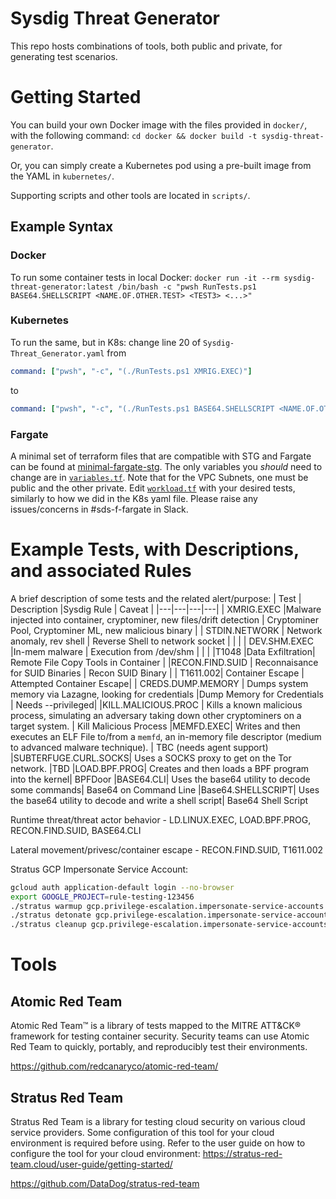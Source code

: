 # Sysdig Threat Generator

This repo hosts combinations of tools, both public and private, for generating test scenarios.

# Getting Started

You can build your own Docker image with the files provided in `docker/`, with the following command:
`cd docker && docker build -t sysdig-threat-generator`.  

Or, you can simply create a Kubernetes pod using a pre-built image from the YAML in `kubernetes/`.  

Supporting scripts and other tools are located in `scripts/`.

## Example Syntax

### Docker
To run some container tests in local Docker:
`docker run -it --rm sysdig-threat-generator:latest /bin/bash -c "pwsh RunTests.ps1 BASE64.SHELLSCRIPT <NAME.OF.OTHER.TEST> <TEST3> <...>"`

### Kubernetes
To run the same, but in K8s:
change line 20 of `Sysdig-Threat_Generator.yaml` from 

```yaml
command: ["pwsh", "-c", "(./RunTests.ps1 XMRIG.EXEC)"]
```

to

```yaml
command: ["pwsh", "-c", "(./RunTests.ps1 BASE64.SHELLSCRIPT <NAME.OF.OTHER.TEST> <...>)"]
```

### Fargate
A minimal set of terraform files that are compatible with STG and Fargate can be found at [minimal-fargate-stg](https://github.com/sysdig/minimal_fargate_stg). The only variables you *should* need to change are in [`variables.tf`](https://github.com/sysdig/minimal_fargate_stg/blob/master/variables.tf). Note that for the VPC Subnets, one must be public and the other private. Edit [`workload.tf`](https://github.com/sysdig/minimal_fargate_stg/blob/master/workload.tf#L12) with your desired tests, similarly to how we did in the K8s yaml file.
Please raise any issues/concerns in #sds-f-fargate in Slack.

# Example Tests, with Descriptions, and associated Rules
A brief description of some tests and the related alert/purpose:
| Test  | Description   |Sysdig Rule  | Caveat |
|---|---|---|---|
|  XMRIG.EXEC |Malware injected into container, cryptominer, new files/drift detection   | Cryptominer Pool, Cryptominer ML, new malicious binary  |
| STDIN.NETWORK  | Network anomaly, rev shell   | Reverse Shell to network socket  |   |   |
| DEV.SHM.EXEC  |In-mem malware    | Execution from /dev/shm  |   |   |
|T1048 |Data Exfiltration| Remote File Copy Tools in Container |
|RECON.FIND.SUID | Reconnaisance for SUID Binaries | Recon SUID Binary |
| T1611.002| Container Escape | Attempted Container Escape| 
| CREDS.DUMP.MEMORY | Dumps system memory via Lazagne, looking for credentials |Dump Memory for Credentials | Needs --privileged|
|KILL.MALICIOUS.PROC | Kills a known malicious process, simulating an adversary taking down other cryptominers on a target system. | Kill Malicious Process
|MEMFD.EXEC| Writes and then executes an ELF File to/from a `memfd`, an in-memory file descriptor (medium to advanced malware technique). | TBC (needs agent support)
|SUBTERFUGE.CURL.SOCKS| Uses a SOCKS proxy to get on the Tor network. |TBD
|LOAD.BPF.PROG| Creates and then loads a BPF program into the kernel| BPFDoor
|BASE64.CLI| Uses the base64 utility to decode some commands| Base64 on Command Line
|Base64.SHELLSCRIPT| Uses the base64 utility to decode and write a shell script| Base64 Shell Script

Runtime threat/threat actor behavior - LD.LINUX.EXEC, LOAD.BPF.PROG, RECON.FIND.SUID, BASE64.CLI

Lateral movement/privesc/container escape - RECON.FIND.SUID, T1611.002

Stratus GCP Impersonate Service Account:
```bash
gcloud auth application-default login --no-browser
export GOOGLE_PROJECT=rule-testing-123456
./stratus warmup gcp.privilege-escalation.impersonate-service-accounts
./stratus detonate gcp.privilege-escalation.impersonate-service-accounts
./stratus cleanup gcp.privilege-escalation.impersonate-service-accounts
```

# Tools

## Atomic Red Team

Atomic Red Team™ is a library of tests mapped to the MITRE ATT&CK® framework for testing container security. Security teams can use Atomic Red Team to quickly, portably, and reproducibly test their environments.

https://github.com/redcanaryco/atomic-red-team/

## Stratus Red Team
Stratus Red Team is a library for testing cloud security on various cloud service providers.  Some configuration of this tool for your cloud environment is required before using.  Refer to the user guide on how to configure the tool for your cloud environment: https://stratus-red-team.cloud/user-guide/getting-started/

https://github.com/DataDog/stratus-red-team

